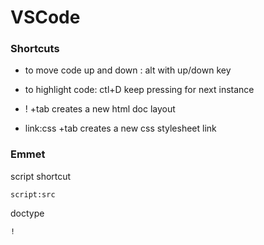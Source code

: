 # VSCode

### Shortcuts

* to move code up and down : alt with up/down key

* to highlight code: ctl+D keep pressing for next instance

* ! +tab creates a new html doc layout

* link:css +tab creates a new css stylesheet link

### Emmet

script shortcut

```script:src ```


doctype

``` ! ```